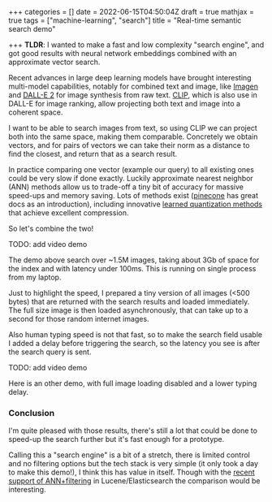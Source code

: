 +++
categories = []
date = 2022-06-15T04:50:04Z
draft = true
mathjax = true
tags = ["machine-learning", "search"]
title = "Real-time semantic search demo"

+++
**TLDR**: I wanted to make a fast and low complexity "search engine", and got good results with neural network embeddings combined with an approximate vector search.

Recent advances in large deep learning models have brought interesting multi-model capabilities, notably for combined text and image, like [Imagen](https://imagen.research.google/) and [DALL-E 2](https://openai.com/dall-e-2/) for image synthesis from raw text. [CLIP](https://openai.com/blog/clip/), which is also use in DALL-E for image ranking, allow projecting both text and image into a coherent space.

I want to be able to search images from text, so using CLIP we can project both into the same space, making them comparable. Concretely we obtain vectors, and for pairs of vectors we can take their norm as a distance to find the closest, and return that as a search result.

In practice comparing one vector (example our query) to all existing ones could be very slow if done exactly. Luckily approximate nearest neighbor (ANN) methods allow us to trade-off a tiny bit of accuracy for massive speed-ups and memory saving. Lots of methods exist ([pinecone](https://www.pinecone.io/learn/) has great docs as an introduction), including innovative [learned quantization methods](https://arxiv.org/abs/2110.05789) that achieve excellent compression.

So let's combine the two!

TODO: add video demo

The demo above search over \~1.5M images, taking about 3Gb of space for the index and with latency under 100ms. This is running on single process from my laptop.

Just to highlight the speed, I prepared a tiny version of all images (<500 bytes) that are returned with the search results and loaded immediately. The full size image is then loaded asynchronously, that can take up to a second for those random internet images.

Also human typing speed is not that fast, so to make the search field usable I added a delay before triggering the search, so the latency you see is after the search query is sent.

TODO: add video demo

Here is an other demo, with full image loading disabled and a lower typing delay.

### Conclusion

I'm quite pleased with those results, there's still a lot that could be done to speed-up the search further but it's fast enough for a prototype. 

Calling this a "search engine" is a bit of a stretch, there is limited control and no filtering options but the tech stack is very simple (it only took a day to make this demo!), I think this has value in itself. Though with the [recent support of ANN+filtering](https://github.com/elastic/elasticsearch/pull/84734) in Lucene/Elasticsearch the comparison would be interesting.